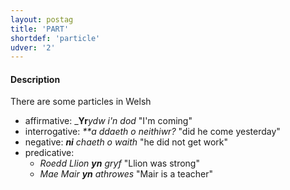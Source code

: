 ```yaml
---
layout: postag
title: 'PART'
shortdef: 'particle'
udver: '2'
---
```


#### Description

There are some particles in Welsh

* affirmative:  _**Yr**_ydw i'n dod_ "I'm coming"
* interrogative:  _**a ddaeth o neithiwr?_ "did he come yesterday"
* negative: _**ni** chaeth o waith_ "he did not get work"
* predicative:
  * _Roedd Llion **yn** gryf_ "Llion was strong"
  * _Mae Mair **yn** athrowes_ "Mair is a teacher"

<!-- Interlanguage links updated So kvě 14 19:01:52 CEST 2022 -->
